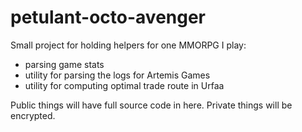 petulant-octo-avenger
=====================

Small project for holding helpers for one MMORPG I play:

* parsing game stats
* utility for parsing the logs for Artemis Games
* utility for computing optimal trade route in Urfaa

Public things will have full source code in here. Private things will be
encrypted.
